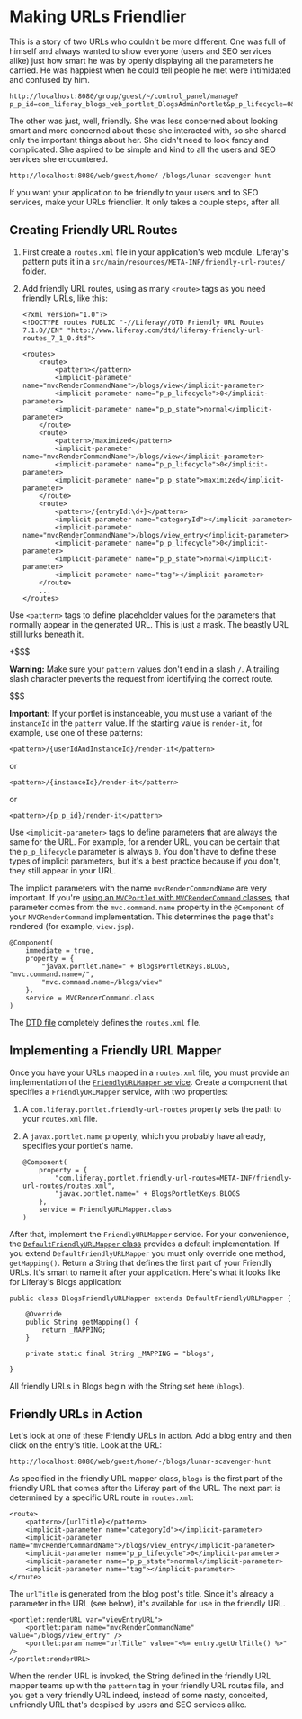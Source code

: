 # Making URLs Friendlier [](id=making-urls-friendlier)

This is a story of two URLs who couldn't be more different. One was full of
himself and always wanted to show everyone (users and SEO services alike) just
how smart he was by openly displaying all the parameters he carried. He was
happiest when he could tell people he met were intimidated and confused by him.

    http://localhost:8080/group/guest/~/control_panel/manage?p_p_id=com_liferay_blogs_web_portlet_BlogsAdminPortlet&p_p_lifecycle=0&p_p_state=maximized&p_p_mode=view&_com_liferay_blogs_web_portlet_BlogsAdminPortlet_mvcRenderCommandName=%2Fblogs%2Fedit_entry&_com_liferay_blogs_web_portlet_BlogsAdminPortlet_redirect=http%3A%2F%2Flocalhost%3A8080%2Fgroup%2Fguest%2F~%2Fcontrol_panel%2Fmanage%3Fp_p_id%3Dcom_liferay_blogs_web_portlet_BlogsAdminPortlet%26p_p_lifecycle%3D0%26p_p_state%3Dmaximized%26p_p_mode%3Dview%26_com_liferay_blogs_web_portlet_BlogsAdminPortlet_mvcRenderCommandName%3D%252Fblogs%252Fview%26_com_liferay_blogs_web_portlet_BlogsAdminPortlet_orderBycol%3Dtitle%26_com_liferay_blogs_web_portlet_BlogsAdminPortlet_orderByType%3Dasc%26_com_liferay_blogs_web_portlet_BlogsAdminPortlet_entriesNavigation%3D%26_com_liferay_blogs_web_portlet_BlogsAdminPortlet_cur%3D1%26_com_liferay_blogs_web_portlet_BlogsAdminPortlet_delta%3D20&_com_liferay_blogs_web_portlet_BlogsAdminPortlet_entryId=30836

The other was just, well, friendly. She was less concerned about looking smart
and more concerned about those she interacted with, so she shared only the
important things about her. She didn't need to look fancy and complicated. She
aspired to be simple and kind to all the users and SEO services she
encountered.

    http://localhost:8080/web/guest/home/-/blogs/lunar-scavenger-hunt

If you want your application to be friendly to your users and to SEO services,
make your URLs friendlier. It only takes a couple steps, after all.

## Creating Friendly URL Routes [](id=creating-friendly-url-routes)

1.  First create a `routes.xml` file in your application's web module.
    Liferay's pattern puts it in
    a `src/main/resources/META-INF/friendly-url-routes/` folder.

2.  Add friendly URL routes, using as many `<route>` tags as you need friendly
    URLs, like this:

        <?xml version="1.0"?>
        <!DOCTYPE routes PUBLIC "-//Liferay//DTD Friendly URL Routes 7.1.0//EN" "http://www.liferay.com/dtd/liferay-friendly-url-routes_7_1_0.dtd">

        <routes>
            <route>
                <pattern></pattern>
                <implicit-parameter name="mvcRenderCommandName">/blogs/view</implicit-parameter>
                <implicit-parameter name="p_p_lifecycle">0</implicit-parameter>
                <implicit-parameter name="p_p_state">normal</implicit-parameter>
            </route>
            <route>
                <pattern>/maximized</pattern>
                <implicit-parameter name="mvcRenderCommandName">/blogs/view</implicit-parameter>
                <implicit-parameter name="p_p_lifecycle">0</implicit-parameter>
                <implicit-parameter name="p_p_state">maximized</implicit-parameter>
            </route>
            <route>
                <pattern>/{entryId:\d+}</pattern>
                <implicit-parameter name="categoryId"></implicit-parameter>
                <implicit-parameter name="mvcRenderCommandName">/blogs/view_entry</implicit-parameter>
                <implicit-parameter name="p_p_lifecycle">0</implicit-parameter>
                <implicit-parameter name="p_p_state">normal</implicit-parameter>
                <implicit-parameter name="tag"></implicit-parameter>
            </route>
            ...
        </routes>

Use `<pattern>` tags to define placeholder values for the parameters that
normally appear in the generated URL. This is just a mask. The beastly URL still
lurks beneath it.

+$$$

**Warning:** Make sure your `pattern` values don't end in a slash `/`. A 
trailing slash character prevents the request from identifying the correct
route. 

$$$

**Important:** If your portlet is instanceable, you must use a variant of the 
`instanceId` in the `pattern` value. If the starting value is `render-it`, for
example, use one of these patterns:

    <pattern>/{userIdAndInstanceId}/render-it</pattern>

or

    <pattern>/{instanceId}/render-it</pattern>

or

    <pattern>/{p_p_id}/render-it</pattern>

Use `<implicit-parameter>` tags to define parameters that are always the same
for the URL. For example, for a render URL, you can be certain that the
`p_p_lifecycle` parameter is always `0`. You don't have to define these types
of implicit parameters, but it's a best practice because if you don't, they
still appear in your URL.

The implicit parameters with the name `mvcRenderCommandName` are very
important. If you're
[using an `MVCPortlet` with `MVCRenderCommand` classes](/develop/tutorials/-/knowledge_base/7-1/mvc-render-command),
that parameter comes from the `mvc.command.name` property in the `@Component` of
your `MVCRenderCommand` implementation. This determines the page that's
rendered (for example, `view.jsp`).

    @Component(
        immediate = true,
        property = {
            "javax.portlet.name=" + BlogsPortletKeys.BLOGS, "mvc.command.name=/",
            "mvc.command.name=/blogs/view"
        },
        service = MVCRenderCommand.class
    )

The [DTD file](@platform-ref@/7.1-latest/definitions/liferay-friendly-url-routes_7_1_0.dtd.html)
completely defines the `routes.xml` file. 

## Implementing a Friendly URL Mapper [](id=implementing-a-friendly-url-mapper)

Once you have your URLs mapped in a `routes.xml` file, you must provide an
implementation of the
[`FriendlyURLMapper` service](@platform-ref@/7.1-latest/javadocs/portal-kernel/com/liferay/portal/kernel/portlet/FriendlyURLMapper.html).
Create a component that specifies a `FriendlyURLMapper` service, with two
properties:

1.  A `com.liferay.portlet.friendly-url-routes` property sets the path to your
    `routes.xml` file.

2.  A `javax.portlet.name` property, which you probably have already, specifies
    your portlet's name.

        @Component(
            property = {
                "com.liferay.portlet.friendly-url-routes=META-INF/friendly-url-routes/routes.xml",
                "javax.portlet.name=" + BlogsPortletKeys.BLOGS
            },
            service = FriendlyURLMapper.class
        )

After that, implement the `FriendlyURLMapper` service. For your convenience, the
[`DefaultFriendlyURLMapper` class](@platform-ref@/7.1-latest/javadocs/portal-kernel/com/liferay/portal/kernel/portlet/DefaultFriendlyURLMapper.html)
provides a default implementation. If you extend `DefaultFriendlyURLMapper` you
must only override one method, `getMapping()`. Return a String that defines the
first part of your Friendly URLs. It's smart to name it after your application.
Here's what it looks like for Liferay's Blogs application:

    public class BlogsFriendlyURLMapper extends DefaultFriendlyURLMapper {

        @Override
        public String getMapping() {
            return _MAPPING;
        }

        private static final String _MAPPING = "blogs";

    }

All friendly URLs in Blogs begin with the String set here (`blogs`).

## Friendly URLs in Action [](id=friendly-urls-in-action)

Let's look at one of these Friendly URLs in action. Add a blog entry and
then click on the entry's title. Look at the URL:

    http://localhost:8080/web/guest/home/-/blogs/lunar-scavenger-hunt

As specified in the friendly URL mapper class, `blogs` is the first part of the
friendly URL that comes after the Liferay part of the URL. The next part is
determined by a specific URL route in `routes.xml`:

    <route>
        <pattern>/{urlTitle}</pattern>
        <implicit-parameter name="categoryId"></implicit-parameter>
        <implicit-parameter name="mvcRenderCommandName">/blogs/view_entry</implicit-parameter>
        <implicit-parameter name="p_p_lifecycle">0</implicit-parameter>
        <implicit-parameter name="p_p_state">normal</implicit-parameter>
        <implicit-parameter name="tag"></implicit-parameter>
    </route>

The `urlTitle` is generated from the blog post's title. Since it's already
a parameter in the URL (see below), it's available for use in the friendly URL.

    <portlet:renderURL var="viewEntryURL">
        <portlet:param name="mvcRenderCommandName" value="/blogs/view_entry" />
        <portlet:param name="urlTitle" value="<%= entry.getUrlTitle() %>" />
    </portlet:renderURL>

When the render URL is invoked, the String defined in the friendly URL mapper
teams up with the `pattern` tag in your friendly URL routes file, and you get
a very friendly URL indeed, instead of some nasty, conceited, unfriendly URL
that's despised by users and SEO services alike.
